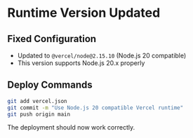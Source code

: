 # Runtime Version Updated

## Fixed Configuration
- Updated to `@vercel/node@2.15.10` (Node.js 20 compatible)
- This version supports Node.js 20.x properly

## Deploy Commands
```bash
git add vercel.json
git commit -m "Use Node.js 20 compatible Vercel runtime"
git push origin main
```

The deployment should now work correctly.